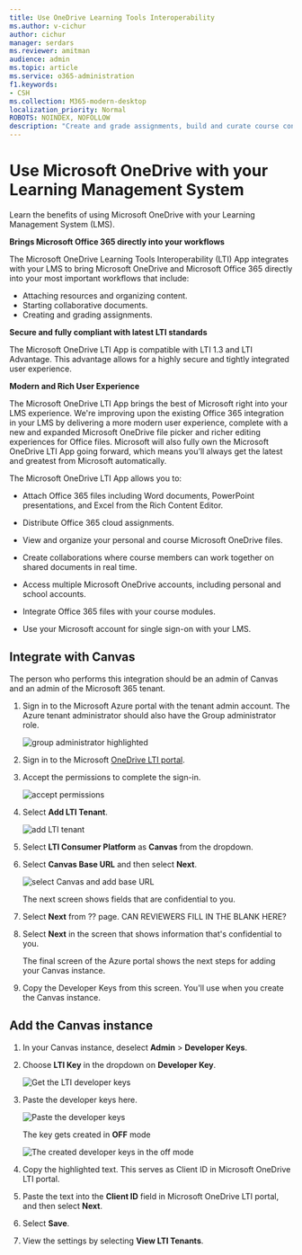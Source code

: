 ```yaml
---
title: Use OneDrive Learning Tools Interoperability
ms.author: v-cichur
author: cichur
manager: serdars
ms.reviewer: amitman 
audience: admin
ms.topic: article
ms.service: o365-administration
f1.keywords:
- CSH
ms.collection: M365-modern-desktop
localization_priority: Normal
ROBOTS: NOINDEX, NOFOLLOW
description: "Create and grade assignments, build and curate course content, and collaborate on files in real time with the new OneDrive Learning Tools Interoperability App."
---
```


# Use Microsoft OneDrive with your Learning Management System

Learn the benefits of using Microsoft OneDrive with your Learning Management System (LMS).

**Brings Microsoft Office 365 directly into your workflows**

The Microsoft OneDrive Learning Tools Interoperability (LTI) App integrates with your LMS to bring Microsoft OneDrive and Microsoft Office 365 directly into your most important workflows that include:

- Attaching resources and organizing content.
- Starting collaborative documents.
- Creating and grading assignments.

**Secure and fully compliant with latest LTI standards**

The Microsoft OneDrive LTI App is compatible with LTI 1.3 and LTI Advantage. This advantage allows for a highly secure and tightly integrated user experience.

**Modern and Rich User Experience**

The Microsoft OneDrive LTI App brings the best of Microsoft right into your LMS experience. We're improving upon the existing Office 365 integration in your LMS by delivering a more modern user experience, complete with a new and expanded Microsoft OneDrive file picker and richer editing experiences for Office files. Microsoft will also fully own the Microsoft OneDrive LTI App going forward, which means you’ll always get the latest and greatest from Microsoft automatically.

The Microsoft OneDrive LTI App allows you to:

- Attach Office 365 files including Word documents, PowerPoint presentations, and Excel from the Rich Content Editor.

- Distribute Office 365 cloud assignments.

- View and organize your personal and course Microsoft OneDrive files.

- Create collaborations where course members can work together on shared documents in real time.

- Access multiple Microsoft OneDrive accounts, including personal and school accounts.

- Integrate Office 365 files with your course modules.

- Use your Microsoft account for single sign-on with your LMS.

## Integrate with Canvas

The person who performs this integration should be an admin of Canvas and an admin of the Microsoft 365 tenant.

1. Sign in to the Microsoft Azure portal with the tenant admin account. The Azure tenant administrator should also have the Group administrator role.

    ![group administrator highlighted](../media/lti-media/lti-group-admin.png)

2. Sign in to the Microsoft [OneDrive LTI portal](https://odltiappnl.azurewebsites.net/admin).

3. Accept the permissions to complete the sign-in.

    ![accept permissions](../media/lti-media/lti-permissions.png)

4. Select **Add LTI Tenant**.

     ![add LTI tenant](../media/lti-media/lti-add-tenant.png)

5. Select **LTI Consumer Platform** as **Canvas** from the dropdown.

6. Select **Canvas Base URL** and then select **Next**.

    ![select Canvas and add base URL](../media/lti-media/lti-canvas-base-url.png)

   The next screen shows fields that are confidential to you.

7. Select **Next** from ?? page. CAN REVIEWERS FILL IN THE BLANK HERE?

8. Select **Next** in the screen that shows information that's confidential to you.

   The final screen of the Azure portal shows the next steps for adding your Canvas instance.

9. Copy the Developer Keys from this screen. You'll use when you create the Canvas instance.

## Add the Canvas instance

1. In your Canvas instance, deselect **Admin** > **Developer Keys**.

2. Choose **LTI Key** in the dropdown on **Developer Key**.

   ![Get the LTI developer keys](../media/lti-media/lti-developer-keys.png)

3. Paste the developer keys here.

     ![Paste the developer keys](../media/lti-media/lti-developer-keys.png)

   The key gets created in **OFF** mode

   ![The created developer keys in the off mode](../media/lti-media/lti-copy-developer-keys.png)

4. Copy the highlighted text.
    This serves as Client ID in Microsoft OneDrive LTI portal.

5. Paste the text into the **Client ID** field in Microsoft OneDrive LTI portal, and then select **Next**.

6. Select **Save**.

7. View the settings by selecting **View LTI Tenants**.
